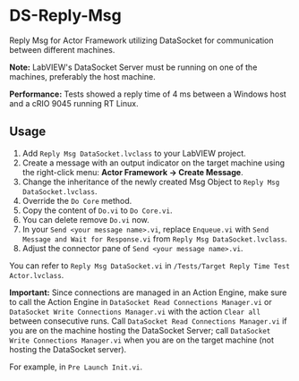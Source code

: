 # DS-Reply-Msg

Reply Msg for Actor Framework utilizing DataSocket for communication between different machines.

**Note:** LabVIEW's DataSocket Server must be running on one of the machines, preferably the host machine.

**Performance:** Tests showed a reply time of 4 ms between a Windows host and a cRIO 9045 running RT Linux.

## Usage

1. Add `Reply Msg DataSocket.lvclass` to your LabVIEW project.
2. Create a message with an output indicator on the target machine using the right-click menu: **Actor Framework -> Create Message**.
3. Change the inheritance of the newly created Msg Object to `Reply Msg DataSocket.lvclass`.
4. Override the `Do Core` method.
5. Copy the content of `Do.vi` to `Do Core.vi`.
6. You can delete remove `Do.vi` now.
7. In your `Send <your message name>.vi`, replace `Enqueue.vi` with `Send Message and Wait for Response.vi` from `Reply Msg DataSocket.lvclass`.
8. Adjust the connector pane of `Send <your message name>.vi`.

You can refer to `Reply Msg DataSocket.vi` in `/Tests/Target Reply Time Test Actor.lvclass`.

**Important:** Since connections are managed in an Action Engine, make sure to call the Action Engine in `DataSocket Read Connections Manager.vi` or `DataSocket Write Connections Manager.vi` with the action `Clear all` between consecutive runs. Call `DataSocket Read Connections Manager.vi` if you are on the machine hosting the DataSocket Server; call `DataSocket Write Connections Manager.vi` when you are on the target machine (not hosting the DataSocket server).

For example, in `Pre Launch Init.vi`.